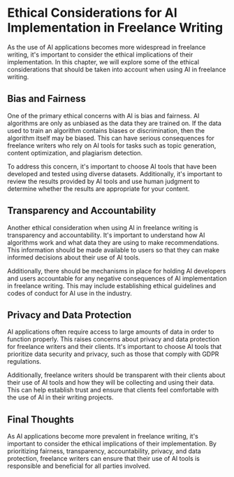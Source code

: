 Ethical Considerations for AI Implementation in Freelance Writing
============================================================================================================================

As the use of AI applications becomes more widespread in freelance writing, it's important to consider the ethical implications of their implementation. In this chapter, we will explore some of the ethical considerations that should be taken into account when using AI in freelance writing.

Bias and Fairness
-----------------

One of the primary ethical concerns with AI is bias and fairness. AI algorithms are only as unbiased as the data they are trained on. If the data used to train an algorithm contains biases or discrimination, then the algorithm itself may be biased. This can have serious consequences for freelance writers who rely on AI tools for tasks such as topic generation, content optimization, and plagiarism detection.

To address this concern, it's important to choose AI tools that have been developed and tested using diverse datasets. Additionally, it's important to review the results provided by AI tools and use human judgment to determine whether the results are appropriate for your content.

Transparency and Accountability
-------------------------------

Another ethical consideration when using AI in freelance writing is transparency and accountability. It's important to understand how AI algorithms work and what data they are using to make recommendations. This information should be made available to users so that they can make informed decisions about their use of AI tools.

Additionally, there should be mechanisms in place for holding AI developers and users accountable for any negative consequences of AI implementation in freelance writing. This may include establishing ethical guidelines and codes of conduct for AI use in the industry.

Privacy and Data Protection
---------------------------

AI applications often require access to large amounts of data in order to function properly. This raises concerns about privacy and data protection for freelance writers and their clients. It's important to choose AI tools that prioritize data security and privacy, such as those that comply with GDPR regulations.

Additionally, freelance writers should be transparent with their clients about their use of AI tools and how they will be collecting and using their data. This can help establish trust and ensure that clients feel comfortable with the use of AI in their writing projects.

Final Thoughts
--------------

As AI applications become more prevalent in freelance writing, it's important to consider the ethical implications of their implementation. By prioritizing fairness, transparency, accountability, privacy, and data protection, freelance writers can ensure that their use of AI tools is responsible and beneficial for all parties involved.
